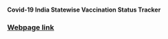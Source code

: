 #### Covid-19 India Statewise Vaccination Status Tracker
### [Webpage link](https://mukil-ja.github.io/Vaccination/)

